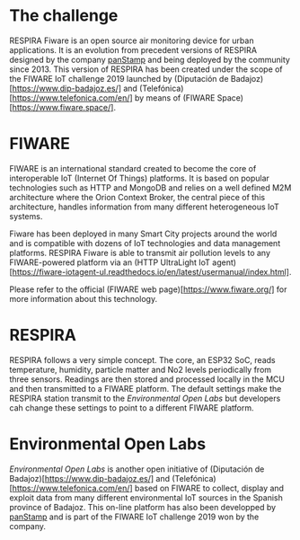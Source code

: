 # The challenge

RESPIRA Fiware is an open source air monitoring device for urban applications. It is an evolution from precedent versions of RESPIRA designed by the company [panStamp](http://www.panstamp.com) and being deployed by the community since 2013. This version of RESPIRA has been created under the scope of the FIWARE IoT challenge 2019 launched by (Diputación de Badajoz)[https://www.dip-badajoz.es/] and (Telefónica)[https://www.telefonica.com/en/] by means of (FIWARE Space)[https://www.fiware.space/].

# FIWARE

FIWARE is an international standard created to become the core of interoperable IoT (Internet Of Things) platforms. It is based on popular technologies such as HTTP and MongoDB and relies on a well defined M2M architecture where the Orion Context Broker, the central piece of this architecture, handles information from many different heterogeneous IoT systems.

Fiware has been deployed in many Smart City projects around the world and is compatible with dozens of IoT technologies and data management platforms. RESPIRA Fiware is able to transmit air pollution levels to any FIWARE-powered platform via an (HTTP UltraLight IoT agent)[https://fiware-iotagent-ul.readthedocs.io/en/latest/usermanual/index.html].

Please refer to the official (FIWARE web page)[https://www.fiware.org/] for more information about this technology.

# RESPIRA

RESPIRA follows a very simple concept. The core, an ESP32 SoC, reads temperature, humidity, particle matter and No2 levels periodically from three sensors. Readings are then stored and processed locally in the MCU and then transmitted to a FIWARE platform. The default settings make the RESPIRA station transmit to the _Environmental Open Labs_ but developers cah change these settings to point to a different FIWARE platform.

# Environmental Open Labs

_Environmental Open Labs_ is another open initiative of (Diputación de Badajoz)[https://www.dip-badajoz.es/] and (Telefónica)[https://www.telefonica.com/en/] based on FIWARE to collect, display and exploit data from many different environmental IoT sources in the Spanish province of Badajoz. This on-line platform has also been developped by [panStamp](http://www.panstamp.com) and is part of the FIWARE IoT challenge 2019 won by the company.

